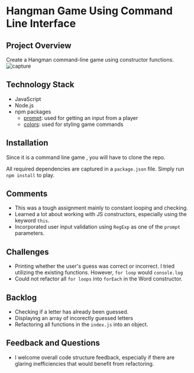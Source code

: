 # Hangman Game Using Command Line Interface
## Project Overview

Create a Hangman command-line game using constructor functions.
![capture](https://user-images.githubusercontent.com/31745567/36181995-117acecc-10ed-11e8-8911-9d926979006c.JPG)


## Technology Stack
* JavaScript 
* Node.js
* npm packages
    * [prompt](https://www.npmjs.com/package/prompt): used for getting an input from a player        
    * [colors](https://www.npmjs.com/package/colors): used for styling game commands
  
## Installation
Since it is a command line game , you will have to clone the repo.

All required dependencies are captured in a `package.json` file. Simply run `npm install` to play.
## Comments
* This was a tough assignment mainly to constant looping and checking. 
* Learned a lot about working with JS constructors, especially using the keyword `this`.
* Incorporated user input validation using `RegExp` as one of the `prompt` parameters.

## Challenges
* Printing whether the user's guess was correct or incorrect. I tried utilizing the existing functions. However, `for loop` would `console.log` 
* Could not refactor all `for loops` into `forEach` in the Word constructor.

## Backlog
* Checking if a letter has already been guessed.
* Displaying an array of incorectly guessed letters
* Refactoring all functions in the `index.js` into an object.

## Feedback and Questions
 * I welcome overall code structure feedback, especially if there are glaring inefficiencies that would benefit from refactoring.
